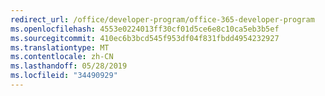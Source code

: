```yaml
---
redirect_url: /office/developer-program/office-365-developer-program
ms.openlocfilehash: 4553e0224013ff30cf01d5ce6e8c10ca5eb3b5ef
ms.sourcegitcommit: 410ec6b3bcd545f953df04f831fbdd4954232927
ms.translationtype: MT
ms.contentlocale: zh-CN
ms.lasthandoff: 05/28/2019
ms.locfileid: "34490929"
---
```

